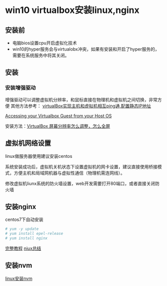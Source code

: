 # win10 virtualbox安装linux,nginx 

## 安装前

* 电脑bios设置cpu开启虚拟化技术 
* win10的hyper服务会与virtualobx冲突，如果有安装和开启了hyper服务的，需要在系统服务中将其关闭。

## 安装 

### 安装增强驱动
增强驱动可以调整虚拟机分辨率，和鼠标直接在物理机和虚拟机之间切换，非常方便
其他方法参考：
[virtualBox实现主机和虚拟机相互ping通,配置静态IP地址](https://blog.csdn.net/u010486658/article/details/70871940)

[Accessing your Virtualbox Guest from your Host OS](https://gist.github.com/odan/48fc744434ec6566ca9f7a993f4a7ffb)

安装方法：[VirtualBox 屏幕分辨率怎么调整，怎么全屏](https://jingyan.baidu.com/album/6525d4b13b7d0fac7d2e94ef.html)

## 虚拟机网络设置

linux做服务器使用建议安装centos

系统安装成功后，虚拟机关机状态下设置虚拟机的网卡设置，建议直接使用桥接模式，方便主机和局域网机器与虚拟性通信（物理机需连网线）。

修改虚拟机liunx系统的防火墙设置，web开发需要打开80端口，或者直接关闭防火墙

## 安装nginx 

centos7下自动安装
```bash 
# yum -y update 
# yum install epel-release
# yum install nginx 
```
[完整教程](https://www.tecmint.com/install-nginx-on-centos-7/)
[niux总结](https://chenjiabing666.github.io/2018/06/06/Nginx%E6%80%BB%E7%BB%93/)

## 安装nvm
[linux安装nvm](https://blog.csdn.net/qq_23598037/article/details/78384999)
